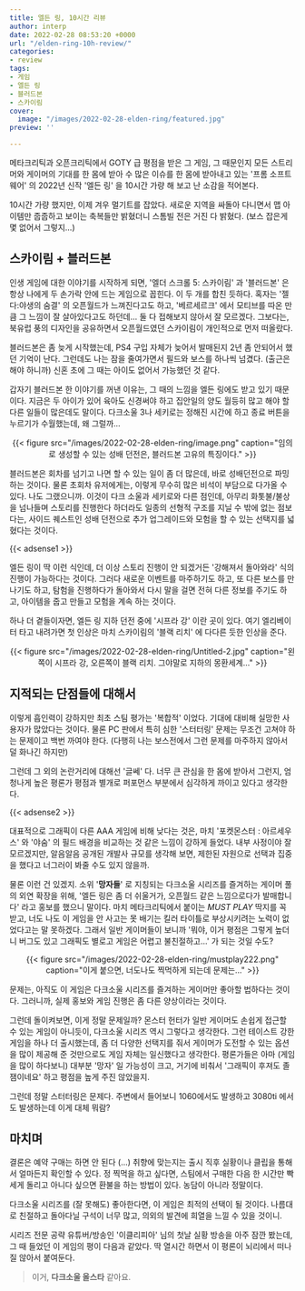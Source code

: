 ```yaml
---
title: 엘든 링, 10시간 리뷰
author: interp
date: 2022-02-28 08:53:20 +0000
url: "/elden-ring-10h-review/"
categories:
- review
tags:
- 게임
- 엘든 링
- 블러드본
- 스카이림
cover:
  image: "/images/2022-02-28-elden-ring/featured.jpg"
preview: ''

---
```

메타크리틱과 오픈크리틱에서 GOTY 급 평점을 받은 그 게임, 그 때문인지 모든 스트리머와 게이머의 기대를 한 몸에 받아 수 많은 이슈를 한 몸에 받아내고 있는 '프롬 소프트웨어' 의 2022년 신작 '엘든 링' 을 10시간 가량 해 보고 난 소감을 적어본다.

10시간 가량 했지만, 이제 겨우 멀기트를 잡았다. 새로운 지역을 싸돌아 다니면서 맵 아이템만 줍줍하고 보이는 축복들만 밝혔더니 스톰빌 전은 거진 다 밝혔다. (보스 잡은게 몇 없어서 그렇지...)

## 스카이림 + 블러드본

인생 게임에 대한 이야기를 시작하게 되면, '엘더 스크롤 5: 스카이림' 과 '블러드본' 은 항상 나에게 두 손가락 안에 드는 게임으로 꼽힌다. 이 두 개를 합친 듯하다. 혹자는 '젤다:야생의 숨결' 의 오픈월드가 느껴진다고도 하고, '베르세르크' 에서 모티브를 따온 만큼 그 느낌이 잘 살아있다고도 하던데... 둘 다 접해보지 않아서 잘 모르겠다. 그보다는, 북유럽 풍의 디자인을 공유하면서 오픈월드였던 스카이림이 개인적으로 먼저 떠올랐다.

블러드본은 좀 늦게 시작했는데, PS4 구입 자체가 늦어서 발매된지 2년 좀 안되어서 했던 기억이 난다. 그런데도 나는 잠을 줄여가면서 필드와 보스를 하나씩 넘겼다. (출근은 해야 하니까) 신혼 초에 그 때는 아이도 없어서 가능했던 것 같다.

갑자기 블러드본 한 이야기를 꺼낸 이유는, 그 때의 느낌을 엘든 링에도 받고 있기 때문이다. 지금은 두 아이가 있어 육아도 신경써야 하고 집안일의 양도 월등히 많고 해야 할 다른 일들이 많은데도 말이다. 다크소울 3나 세키로는 정해진 시간에 하고 종료 버튼을 누르기가 수월했는데, 왜 그럴까...

<center>
{{< figure src="/images/2022-02-28-elden-ring/image.png" caption="임의로 생성할 수 있는 성배 던전은, 블러드본 고유의 특징이다." >}}
</center>

블러드본은 회차를 넘기고 나면 할 수 있는 일이 좀 더 많은데, 바로 성배던전으로 파밍하는 것이다. 물론 초회차 유저에게는, 이렇게 무수히 많은 비석이 부담으로 다가올 수 있다. 나도 그랬으니까. 이것이 다크 소울과 세키로와 다른 점인데, 아무리 화톳불/불상을 넘나들며 스토리를 진행한다 하더라도 일종의 선형적 구조를 지닐 수 밖에 없는 점보다는, 사이드 퀘스트인 성배 던전으로 추가 업그레이드와 모험을 할 수 있는 선택지를 넓혔다는 것이다.

{{< adsense1 >}}

엘든 링이 딱 이런 식인데, 더 이상 스토리 진행이 안 되겠거든 '강해져서 돌아와라' 식의 진행이 가능하다는 것이다. 그러다 새로운 이벤트를 마주하기도 하고, 또 다른 보스를 만나기도 하고, 탐험을 진행하다가 돌아와서 다시 말을 걸면 전혀 다른 정보를 주기도 하고, 아이템을 줍고 만들고 모험을 계속 하는 것이다.

하나 더 곁들이자면, 엘든 링 지하 던전 중에 '시프라 강' 이란 곳이 있다. 여기 엘리베이터 타고 내려가면 첫 인상은 마치 스카이림의 '블랙 리치' 에 다다른 듯한 인상을 준다.

<center>
{{< figure src="/images/2022-02-28-elden-ring/Untitled-2.jpg" caption="왼쪽이 시프라 강, 오른쪽이 블랙 리치. 그야말로 지하의 몽환세계..." >}}
</center>

## 지적되는 단점들에 대해서

이렇게 흡인력이 강하지만 최초 스팀 평가는 '복합적' 이었다. 기대에 대비해 실망한 사용자가 많았다는 것이다. 물론 PC 판에서 특히 심한 '스터터링' 문제는 무조건 고쳐야 하는 문제이고 백번 까여야 한다. (다행히 나는 보스전에서 그런 문제를 마주하지 않아서 덜 화나긴 하지만)

그런데 그 외의 논란거리에 대해선 '글쎄' 다. 너무 큰 관심을 한 몸에 받아서 그런지, 엄청나게 높은 평론가 평점과 별개로 퍼포먼스 부분에서 심각하게 까이고 있다고 생각한다.

{{< adsense2 >}}

대표적으로 그래픽이 다른 AAA 게임에 비해 낮다는 것은, 마치 '포켓몬스터 : 아르세우스' 와 '야숨' 의 필드 배경을 비교하는 것 같은 느낌이 강하게 들었다. 내부 사정이야 잘 모르겠지만, 알음알음 공개된 개발사 규모를 생각해 보면, 제한된 자원으로 선택과 집중을 했다고 너그러이 봐줄 수도 있지 않을까.

물론 이런 건 있겠지. 소위 '**망자들**' 로 지칭되는 다크소울 시리즈를 즐겨하는 게이머 풀의 외연 확장을 위해, '엘든 링은 좀 더 쉬울거가, 오픈월드 같은 느낌으로다가 발매합니다' 라고 홍보를 했으니 말이다. 마치 메타크리틱에서 붙이는 _MUST PLAY_ 딱지를 꼭 받고, 너도 나도 이 게임을 안 사고는 못 배기는 킬러 타이틀로 부상시키려는 노력이 없었다고는 말 못하겠다. 그래서 일반 게이머들이 보니까 '뭐야, 이거 평점은 그렇게 높더니 버그도 있고 그래픽도 별로고 게임은 어렵고 불친절하고...' 가 되는 것일 수도?

<center>
{{< figure src="/images/2022-02-28-elden-ring/mustplay222.png" caption="이게 붙으면, 너도나도 찍먹하게 되는데 문제는..." >}}
</center>

문제는, 아직도 이 게임은 다크소울 시리즈를 즐겨하는 게이머만 좋아할 법하다는 것이다. 그러니까, 실제 홍보와 게임 진행은 좀 다른 양상이라는 것이다.

그런데 돌이켜보면, 이게 정말 문제일까? 몬스터 헌터가 일반 게이머도 손쉽게 접근할 수 있는 게임이 아니듯이, 다크소울 시리즈 역시 그렇다고 생각한다. 그런 테이스트 강한 게임을 하나 더 출시했는데, 좀 더 다양한 선택지를 줘서 게이머가 도전할 수 있는 옵션을 많이 제공해 준 것만으로도 게임 자체는 일신했다고 생각한다. 평론가들은 아마 (게임을 많이 하다보니) 대부분 '망자' 일 가능성이 크고, 거기에 비춰서 '그래픽이 후져도 졸잼이네요' 하고 평점을 높게 주진 않았을지.

그런데 정말 스터터링은 문제다. 주변에서 들어보니 1060에서도 발생하고 3080ti 에서도 발생하는데 이게 대체 뭐람?

## 마치며

결론은 예약 구매는 하면 안 된다 (...) 취향에 맞는지는 출시 직후 실황이나 클립을 통해서 얼마든지 확인할 수 있다. 정 찍먹을 하고 싶다면, 스팀에서 구매한 다음 한 시간만 빡세게 돌리고 아니다 싶으면 환불을 하는 방법이 있다. 농담이 아니라 정말이다.

다크소울 시리즈를 (잘 못해도) 좋아한다면, 이 게임은 최적의 선택이 될 것이다. 나름대로 친절하고 돌아다닐 구석이 너무 많고, 의외의 발견에 희열을 느낄 수 있을 것이니.

시리즈 전문 공략 유튜버/방송인 '이클리피아' 님의 첫날 실황 방송을 아주 잠깐 봤는데, 그 때 들었던 이 게임의 평이 다음과 같았다. 딱 열시간 하면서 이 평론이 뇌리에서 떠나질 않아서 붙여둔다.

> 이거, **다크소울 올스타** 같아요.